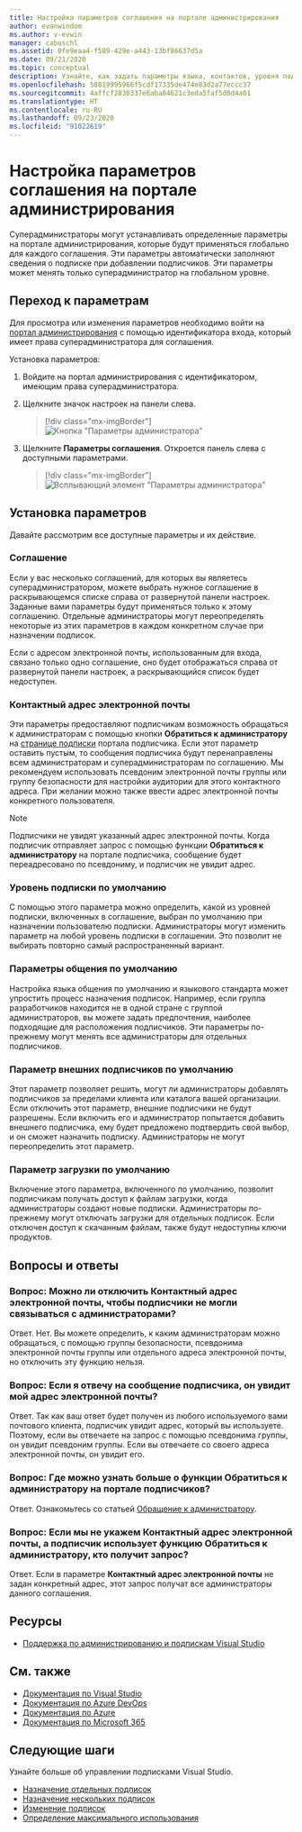 ```yaml
---
title: Настройка параметров соглашения на портале администрирования
author: evanwindom
ms.author: v-evwin
manager: cabuschl
ms.assetid: 0fe9eaa4-f589-429e-a443-13bf86637d5a
ms.date: 09/21/2020
ms.topic: conceptual
description: Узнайте, как задать параметры языка, контактов, уровня подписки и другие параметры на портале администрирования
ms.openlocfilehash: 58819995966f5cdf17335de474e83d2a77eccc37
ms.sourcegitcommit: 4affcf2830337e6aba84621c3eda5faf5d0d4a01
ms.translationtype: HT
ms.contentlocale: ru-RU
ms.lasthandoff: 09/23/2020
ms.locfileid: "91022619"
---
```

# <a name="set-preferences-for-your-agreements-in-the-administration-portal"></a>Настройка параметров соглашения на портале администрирования
Суперадминистраторы могут устанавливать определенные параметры на портале администрирования, которые будут применяться глобально для каждого соглашения.  Эти параметры автоматически заполняют сведения о подписке при добавлении подписчиков. Эти параметры может менять только суперадминистратор на глобальном уровне.  

## <a name="access-preferences"></a>Переход к параметрам
Для просмотра или изменения параметров необходимо войти на [портал администрирования](https://manage.visualstudio.com) с помощью идентификатора входа, который имеет права суперадминистратора для соглашения.  

Установка параметров:
1. Войдите на портал администрирования с идентификатором, имеющим права суперадминистратора.
2. Щелкните значок настроек на панели слева.
   > [!div class="mx-imgBorder"]
   > ![Кнопка "Параметры администратора"](_img/admin-prefs/admin-prefs-button.png "Щелкните «Управление администраторами», а затем «Параметры соглашения», чтобы отобразить настройки.")

3. Щелкните **Параметры соглашения**.
Откроется панель слева с доступными параметрами. 

   > [!div class="mx-imgBorder"]
   > ![Всплывающий элемент "Параметры администратора"](_img/admin-prefs/admin-prefs-flyout.png "Задайте свои предпочтения и нажмите кнопку «Сохранить».")

## <a name="set-your-preferences"></a>Установка параметров
Давайте рассмотрим все доступные параметры и их действие. 

### <a name="agreement"></a>Соглашение
Если у вас несколько соглашений, для которых вы являетесь суперадминистратором, можете выбрать нужное соглашение в раскрывающемся списке справа от развернутой панели настроек.  Заданные вами параметры будут применяться только к этому соглашению.  Отдельные администраторы могут переопределять некоторые из этих параметров в каждом конкретном случае при назначении подписок. 

Если с адресом электронной почты, использованным для входа, связано только одно соглашение, оно будет отображаться справа от развернутой панели настроек, а раскрывающийся список будет недоступен. 

### <a name="contact-email-address"></a>Контактный адрес электронной почты
Эти параметры предоставляют подписчикам возможность обращаться к администраторам с помощью кнопки **Обратиться к администратору** на [странице подписки](https://my.visualstudio.com/subscriptions) портала подписчика.  Если этот параметр оставить пустым, то сообщения подписчика будут перенаправлены всем администраторам и суперадминистраторам по соглашению.  Мы рекомендуем использовать псевдоним электронной почты группы или группу безопасности для настройки аудитории для этого контактного адреса. При желании можно также ввести адрес электронной почты конкретного пользователя.

> [!NOTE]
> Подписчики не увидят указанный адрес электронной почты.  Когда подписчик отправляет запрос с помощью функции **Обратиться к администратору** на портале подписчика, сообщение будет переадресовано по псевдониму, и подписчик не увидит адрес. 

### <a name="default-subscription-level"></a>Уровень подписки по умолчанию
С помощью этого параметра можно определить, какой из уровней подписки, включенных в соглашение, выбран по умолчанию при назначении пользователю подписки.  Администраторы могут изменить параметр на любой уровень подписки в соглашении. Это позволит не выбирать повторно самый распространенный вариант. 

### <a name="default-communication-preferences"></a>Параметры общения по умолчанию
Настройка языка общения по умолчанию и языкового стандарта может упростить процесс назначения подписок.  Например, если группа разработчиков находится не в одной стране с группой администраторов, вы можете задать предпочтения, наиболее подходящие для расположения подписчиков. Эти параметры по-прежнему могут менять все администраторы для отдельных подписчиков. 

### <a name="default-external-subscribers-setting"></a>Параметр внешних подписчиков по умолчанию
Этот параметр позволяет решить, могут ли администраторы добавлять подписчиков за пределами клиента или каталога вашей организации.  Если отключить этот параметр, внешние подписчики не будут разрешены.  Если включить его и администратор попытается добавить внешнего подписчика, ему будет предложено подтвердить свой выбор, и он сможет назначить подписку. Администраторы не могут переопределить этот параметр. 

### <a name="default-downloads-setting"></a>Параметр загрузки по умолчанию
Включение этого параметра, включенного по умолчанию, позволит подписчикам получать доступ к файлам загрузки, когда администраторы создают новые подписки.  Администраторы по-прежнему могут отключать загрузки для отдельных подписок.  Если отключен доступ к скачанным файлам, также будут недоступны ключи продуктов.  


## <a name="frequently-asked-questions"></a>Вопросы и ответы
### <a name="q--can-i-disable-the-contact-email-address-so-subscribers-cannot-contact-administrators"></a>Вопрос:  Можно ли отключить **Контактный адрес электронной почты**, чтобы подписчики не могли связываться с администраторами?
Ответ.  Нет. Вы можете определить, к каким администраторам можно обращаться, с помощью группы безопасности, псевдонима электронной почты группы или отдельного адреса электронной почты, но отключить эту функцию нельзя.

### <a name="q-if-i-answer-a-subscribers-email-will-they-have-my-email-address"></a>Вопрос: Если я отвечу на сообщение подписчика, он увидит мой адрес электронной почты?
Ответ.  Так как ваш ответ будет получен из любого используемого вами почтового клиента, подписчик увидит адрес, который вы используете.  Поэтому, если вы отвечаете на запрос с помощью псевдонима группы, он увидит псевдоним группы.  Если вы отвечаете со своего адреса электронной почты, он увидит его.  

### <a name="q-where-can-i-find-out-more-about-the-contact-my-admin-feature-in-the-subscriber-portal"></a>Вопрос: Где можно узнать больше о функции **Обратиться к администратору** на портале подписчиков?
Ответ.  Ознакомьтесь со статьей [Обращение к администратору](contact-my-admin.md). 

### <a name="q-if-we-dont-complete-the-contact-email-address-and-a-subscriber-uses-the-contact-my-admin-feature-who-receives-their-request"></a>Вопрос: Если мы не укажем **Контактный адрес электронной почты**, а подписчик использует функцию **Обратиться к администратору**, кто получит запрос?
Ответ.  Если в параметре **Контактный адрес электронной почты** не задан конкретный адрес, этот запрос получат все администраторы данного соглашения. 

## <a name="resources"></a>Ресурсы
- [Поддержка по администрированию и подпискам Visual Studio](https://visualstudio.microsoft.com/support/support-overview-vs)

## <a name="see-also"></a>См. также
- [Документация по Visual Studio](/visualstudio/)
- [Документация по Azure DevOps](/azure/devops/)
- [Документация по Azure](/azure/)
- [Документация по Microsoft 365](/microsoft-365/)

## <a name="next-steps"></a>Следующие шаги
Узнайте больше об управлении подписками Visual Studio.
- [Назначение отдельных подписок](assign-license.md)
- [Назначение нескольких подписок](assign-license-bulk.md)
- [Изменение подписок](edit-license.md)
- [Определение максимального использования](maximum-usage.md)